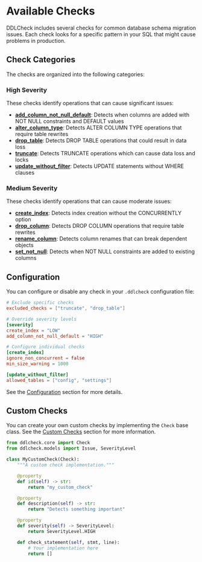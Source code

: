 # Available Checks

DDLCheck includes several checks for common database schema migration issues. Each check looks for a specific pattern in your SQL that might cause problems in production.

## Check Categories

The checks are organized into the following categories:

### High Severity

These checks identify operations that can cause significant issues:

- **[add_column_not_null_default](add_column.md)**: Detects when columns are added with NOT NULL constraints and DEFAULT values
- **[alter_column_type](alter_column_type.md)**: Detects ALTER COLUMN TYPE operations that require table rewrites
- **[drop_table](drop_table.md)**: Detects DROP TABLE operations that could result in data loss
- **[truncate](truncate.md)**: Detects TRUNCATE operations which can cause data loss and locks
- **[update_without_filter](update_without_filter.md)**: Detects UPDATE statements without WHERE clauses

### Medium Severity

These checks identify operations that can cause moderate issues:

- **[create_index](create_index.md)**: Detects index creation without the CONCURRENTLY option
- **[drop_column](drop_column.md)**: Detects DROP COLUMN operations that require table rewrites
- **[rename_column](rename_column.md)**: Detects column renames that can break dependent objects
- **[set_not_null](set_not_null.md)**: Detects when NOT NULL constraints are added to existing columns

## Configuration

You can configure or disable any check in your `.ddlcheck` configuration file:

```toml
# Exclude specific checks
excluded_checks = ["truncate", "drop_table"]

# Override severity levels
[severity]
create_index = "LOW"
add_column_not_null_default = "HIGH"

# Configure individual checks
[create_index]
ignore_non_concurrent = false
min_size_warning = 1000

[update_without_filter]
allowed_tables = ["config", "settings"]
```

See the [Configuration](../configuration.md) section for more details.

## Custom Checks

You can create your own custom checks by implementing the `Check` base class. See the [Custom Checks](../custom_checks.md) section for more information.

```python
from ddlcheck.core import Check
from ddlcheck.models import Issue, SeverityLevel

class MyCustomCheck(Check):
    """A custom check implementation."""

    @property
    def id(self) -> str:
        return "my_custom_check"

    @property
    def description(self) -> str:
        return "Detects something important"

    @property
    def severity(self) -> SeverityLevel:
        return SeverityLevel.HIGH

    def check_statement(self, stmt, line):
        # Your implementation here
        return []
```
